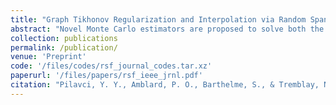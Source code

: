 ```yaml
---
title: "Graph Tikhonov Regularization and Interpolation via Random Spanning Forests"
abstract: "Novel Monte Carlo estimators are proposed to solve both the Tikhonov regularization (TR) and the interpolation problems on graphs. These estimators are based on random spanning forests (RSF), the theoretical properties of which enable to analyze the estimators’ theoretical mean and variance. We also show how to perform hyperparameter tuning for these RSF-based estimators. Finally, TR or interpolation being a building block of several algorithms, we show how the proposed estimators can be easily adapted to avoid expensive intermediate steps in well known algorithms such as generalized semi-supervised learning, label propagation, Newton’s method and iteratively reweighted least square. In the experiments, we illustrate the proposed methods on several problems and provide observations on their run time, which are comparable with the state-of-the-art."
collection: publications
permalink: /publication/
venue: 'Preprint'
code: '/files/codes/rsf_journal_codes.tar.xz'
paperurl: '/files/papers/rsf_ieee_jrnl.pdf'
citation: "Pilavci, Y. Y., Amblard, P. O., Barthelme, S., & Tremblay, N. <b>Graph Tikhonov Regularization and Interpolation via Random Spanning Forests.</b> <i>Under Submission</i>"
---
```

